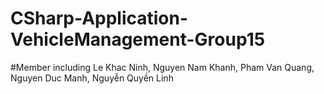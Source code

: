 # CSharp-Application-VehicleManagement-Group15
#Member including 
Le Khac Ninh,
Nguyen Nam Khanh,
Pham Van Quang,
Nguyen Duc Manh,
Nguyễn Quyền Linh
